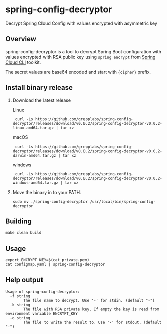 # spring-config-decryptor
Decrypt Spring Cloud Config with values encrypted with asymmetric key


## Overview

spring-config-decryptor is a tool to decrypt Spring Boot configuration with values encrypted with RSA public key using
`spring encrypt` from [Spring Cloud CLI](https://cloud.spring.io/spring-cloud-cli/1.0.x/) toolkit.

The secret values are base64 encoded and start with `{cipher}` prefix.

## Install binary release

1. Download the latest release

   Linux

        curl -Ls https://github.com/grepplabs/spring-config-decryptor/releases/download/v0.0.2/spring-config-decryptor-v0.0.2-linux-amd64.tar.gz | tar xz

   macOS

        curl -Ls https://github.com/grepplabs/spring-config-decryptor/releases/download/v0.0.2/spring-config-decryptor-v0.0.2-darwin-amd64.tar.gz | tar xz

   windows

        curl -Ls https://github.com/grepplabs/spring-config-decryptor/releases/download/v0.0.2/spring-config-decryptor-v0.0.2-windows-amd64.tar.gz | tar xz


2. Move the binary in to your PATH.

    ```
    sudo mv ./spring-config-decryptor /usr/local/bin/spring-config-decryptor
    ```
   
## Building

    make clean build
    
## Usage

    export ENCRYPT_KEY=$(cat private.pem)
    cat configmap.yaml | spring-config-decryptor
    
## Help output

    Usage of spring-config-decryptor:
      -f string
            The file name to decrypt. Use '-' for stdin. (default "-")
      -k string
            The file with RSA private key. If empty the key is read from environment variable ENCRYPT_KEY 
      -o string
            The file to write the result to. Use '-' for stdout. (default "-")
    


